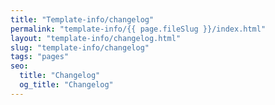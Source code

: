 ```yaml
---
title: "Template-info/changelog"
permalink: "template-info/{{ page.fileSlug }}/index.html"
layout: "template-info/changelog.html"
slug: "template-info/changelog"
tags: "pages"
seo:
  title: "Changelog"
  og_title: "Changelog"
---
```



